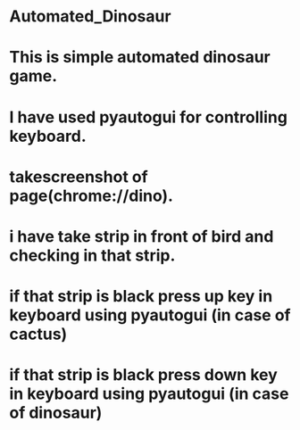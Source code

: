 # Automated_Dinosaur
# This is simple automated dinosaur game.
# I have used pyautogui for controlling keyboard.
# takescreenshot of page(chrome://dino).
# i have take strip in front of bird and checking in that strip.
# if that strip is black press up key in keyboard using pyautogui (in case of cactus)
# if that strip is black press down key in keyboard using pyautogui (in case of dinosaur)
